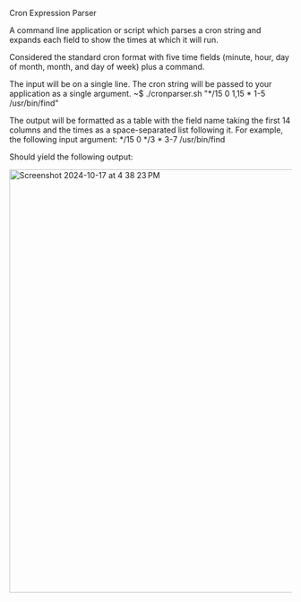  Cron Expression Parser

A command line application or script which parses a cron string and expands each field
to show the times at which it will run.

Considered the standard cron format with five time fields (minute, hour, day of
month, month, and day of week) plus a command.

The input will be on a single line.
The cron string will be passed to your application as a single argument.
~$ ./cronparser.sh "*/15 0 1,15 * 1-5 /usr/bin/find"

The output will be formatted as a table with the field name taking the first 14 columns and
the times as a space-separated list following it.
For example, the following input argument:
*/15 0 */3 * 3-7 /usr/bin/find

Should yield the following output:




<img width="756" alt="Screenshot 2024-10-17 at 4 38 23 PM" src="https://github.com/user-attachments/assets/6468a5c9-0a51-4039-b545-a8069114fdcd">

